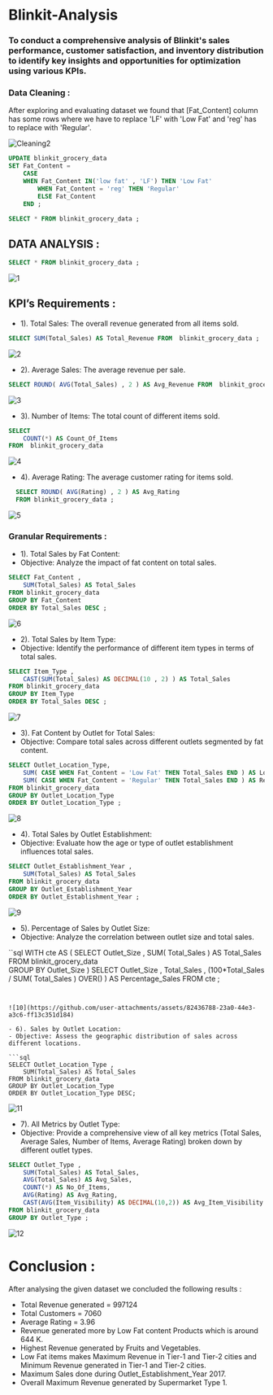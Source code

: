 # Blinkit-Analysis

### To conduct a comprehensive analysis of Blinkit's sales performance, customer satisfaction, and inventory distribution to identify key insights and opportunities for optimization using various KPIs.


### Data Cleaning : 
After exploring and evaluating dataset we found that [Fat_Content] column has some rows where we have to replace 'LF' with 'Low Fat' and 'reg' has to replace with 'Regular'.

![Cleaning2](https://github.com/user-attachments/assets/39bfa4db-6a63-4ba9-bcb3-8300fc9b2330)


```sql
UPDATE blinkit_grocery_data
SET Fat_Content = 
	CASE 
	WHEN Fat_Content IN('low fat' , 'LF') THEN 'Low Fat'
        WHEN Fat_Content = 'reg' THEN 'Regular'
        ELSE Fat_Content
	END ;
```





```sql
SELECT * FROM blinkit_grocery_data ;
```

## DATA ANALYSIS :

```sql
SELECT * FROM blinkit_grocery_data ;
```

![1](https://github.com/user-attachments/assets/f6254619-29ec-4dae-9cbc-39b6eb5350c9)


## KPI’s Requirements :

- 1). Total Sales: The overall revenue generated from all items sold.
 ```sql
SELECT SUM(Total_Sales) AS Total_Revenue FROM  blinkit_grocery_data ;
```

![2](https://github.com/user-attachments/assets/309c0e40-ce2a-4428-a49f-3f6fe6091765)


- 2). Average Sales: The average revenue per sale.

```sql
SELECT ROUND( AVG(Total_Sales) , 2 ) AS Avg_Revenue FROM  blinkit_grocery_data ;
```

![3](https://github.com/user-attachments/assets/a562bb63-2ab6-4007-9af0-7533d40f6f4d)

- 3). Number of Items: The total count of different items sold.
```sql
SELECT 
	COUNT(*) AS Count_Of_Items
FROM  blinkit_grocery_data
```

![4](https://github.com/user-attachments/assets/ae1d13fb-70d7-4bf0-9146-fce35b621123)


- 4). Average Rating: The average customer rating for items sold.

```sql
  SELECT ROUND( AVG(Rating) , 2 ) AS Avg_Rating 
  FROM blinkit_grocery_data ;
```

![5](https://github.com/user-attachments/assets/e0024438-3fe0-4d1d-a549-e2914330730f)


### Granular Requirements : 

- 1). Total Sales by Fat Content:
- Objective: Analyze the impact of fat content on total sales.
```sql
SELECT Fat_Content ,
	SUM(Total_Sales) AS Total_Sales
FROM blinkit_grocery_data 
GROUP BY Fat_Content 
ORDER BY Total_Sales DESC ;
```

![6](https://github.com/user-attachments/assets/c2778ee3-cd5a-4ada-bef6-6da45862dd86)

- 2). Total Sales by Item Type:
- Objective: Identify the performance of different item types in terms of total sales.
```sql
SELECT Item_Type ,
	CAST(SUM(Total_Sales) AS DECIMAL(10 , 2) ) AS Total_Sales
FROM blinkit_grocery_data 
GROUP BY Item_Type 
ORDER BY Total_Sales DESC ;
```

![7](https://github.com/user-attachments/assets/1f94e98b-522c-47a8-8560-849d2ca8a54f)

- 3). Fat Content by Outlet for Total Sales:
- Objective: Compare total sales across different outlets segmented by fat content.
  
```sql
SELECT Outlet_Location_Type, 
	SUM( CASE WHEN Fat_Content = 'Low Fat' THEN Total_Sales END ) AS Low_Fat ,
    SUM( CASE WHEN Fat_Content = 'Regular' THEN Total_Sales END ) AS Regular
FROM blinkit_grocery_data 
GROUP BY Outlet_Location_Type 
ORDER BY Outlet_Location_Type ;
```


![8](https://github.com/user-attachments/assets/6290c9cc-2ab1-42b1-a7de-8f60c0e2ab68)

- 4). Total Sales by Outlet Establishment:
- Objective: Evaluate how the age or type of outlet establishment influences total sales.

```sql
SELECT Outlet_Establishment_Year ,
	SUM(Total_Sales) AS Total_Sales
FROM blinkit_grocery_data 
GROUP BY Outlet_Establishment_Year
ORDER BY Outlet_Establishment_Year ;
```


![9](https://github.com/user-attachments/assets/7b8c9073-fbf7-4ddc-8ac4-70b7de4b9c6e)



- 5). Percentage of Sales by Outlet Size:
- Objective: Analyze the correlation between outlet size and total sales.

``sql
WITH cte AS (
	SELECT Outlet_Size , 
		SUM( Total_Sales ) AS Total_Sales 
	FROM blinkit_grocery_data  
	GROUP BY Outlet_Size
    )
SELECT Outlet_Size , Total_Sales ,
	(100*Total_Sales / SUM( Total_Sales ) OVER() ) AS Percentage_Sales
FROM cte ;
```


![10](https://github.com/user-attachments/assets/82436788-23a0-44e3-a3c6-ff13c351d184)

- 6). Sales by Outlet Location:
- Objective: Assess the geographic distribution of sales across different locations.

```sql
SELECT Outlet_Location_Type , 
	SUM(Total_Sales) AS Total_Sales
FROM blinkit_grocery_data 
GROUP BY Outlet_Location_Type
ORDER BY Outlet_Location_Type DESC;
```


![11](https://github.com/user-attachments/assets/adf6d64b-470a-408c-89ee-76ed7f93daad)


- 7). All Metrics by Outlet Type:
- Objective: Provide a comprehensive view of all key metrics (Total Sales, Average Sales, Number of Items, Average Rating) broken down by different outlet types.

```sql
SELECT Outlet_Type ,
	SUM(Total_Sales) AS Total_Sales,
	AVG(Total_Sales) AS Avg_Sales,
	COUNT(*) AS No_Of_Items,
	AVG(Rating) AS Avg_Rating,
	CAST(AVG(Item_Visibility) AS DECIMAL(10,2)) AS Avg_Item_Visibility
FROM blinkit_grocery_data 
GROUP BY Outlet_Type ;
```

![12](https://github.com/user-attachments/assets/e389a38c-5b1e-4dc8-8265-76d52a4d7457)


# Conclusion :

After analysing the given dataset we concluded the following results :
- Total Revenue generated = 997124
- Total Customers = 7060
- Average Rating = 3.96
- Revenue generated more by Low Fat content Products which is around 644 K.
- Highest Revenue generated by Fruits and Vegetables.
- Low Fat items makes Maximum Revenue in Tier-1 and Tier-2 cities and Minimum Revenue generated in Tier-1 and Tier-2 cities.
- Maximum Sales done during Outlet_Establishment_Year 2017.
- Overall Maximum Revenue generated by Supermarket Type 1.
























